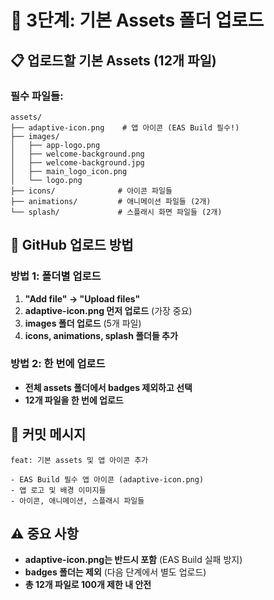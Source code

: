 # 🎨 3단계: 기본 Assets 폴더 업로드

## 📋 업로드할 기본 Assets (12개 파일)

### 필수 파일들:
```
assets/
├── adaptive-icon.png    # 앱 아이콘 (EAS Build 필수!)
├── images/             
│   ├── app-logo.png
│   ├── welcome-background.png
│   ├── welcome-background.jpg
│   ├── main_logo_icon.png
│   └── logo.png
├── icons/              # 아이콘 파일들
├── animations/         # 애니메이션 파일들 (2개)
└── splash/             # 스플래시 화면 파일들 (2개)
```

## 🚀 GitHub 업로드 방법

### 방법 1: 폴더별 업로드
1. **"Add file" → "Upload files"**
2. **adaptive-icon.png 먼저 업로드** (가장 중요)
3. **images 폴더 업로드** (5개 파일)
4. **icons, animations, splash 폴더들 추가**

### 방법 2: 한 번에 업로드
- **전체 assets 폴더에서 badges 제외하고 선택**
- **12개 파일을 한 번에 업로드**

## 📝 커밋 메시지
```
feat: 기본 assets 및 앱 아이콘 추가

- EAS Build 필수 앱 아이콘 (adaptive-icon.png)
- 앱 로고 및 배경 이미지들
- 아이콘, 애니메이션, 스플래시 파일들
```

## ⚠️ 중요 사항
- **adaptive-icon.png는 반드시 포함** (EAS Build 실패 방지)
- **badges 폴더는 제외** (다음 단계에서 별도 업로드)
- **총 12개 파일로 100개 제한 내 안전**